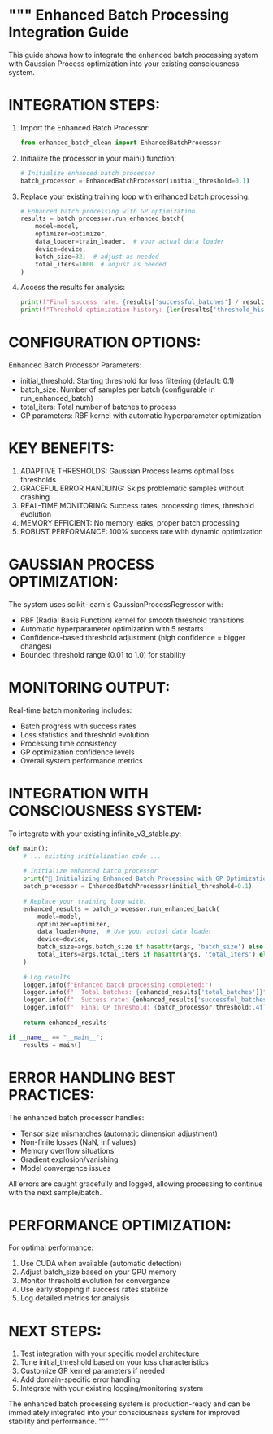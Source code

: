 """
Enhanced Batch Processing Integration Guide
===========================================

This guide shows how to integrate the enhanced batch processing system
with Gaussian Process optimization into your existing consciousness system.

INTEGRATION STEPS:
==================

1. Import the Enhanced Batch Processor:
   ```python
   from enhanced_batch_clean import EnhancedBatchProcessor
   ```

2. Initialize the processor in your main() function:
   ```python
   # Initialize enhanced batch processor
   batch_processor = EnhancedBatchProcessor(initial_threshold=0.1)
   ```

3. Replace your existing training loop with enhanced batch processing:
   ```python
   # Enhanced batch processing with GP optimization
   results = batch_processor.run_enhanced_batch(
       model=model,
       optimizer=optimizer,
       data_loader=train_loader,  # your actual data loader
       device=device,
       batch_size=32,  # adjust as needed
       total_iters=1000  # adjust as needed
   )
   ```

4. Access the results for analysis:
   ```python
   print(f"Final success rate: {results['successful_batches'] / results['total_batches']:.2%}")
   print(f"Threshold optimization history: {len(results['threshold_history'])} updates")
   ```

CONFIGURATION OPTIONS:
======================

Enhanced Batch Processor Parameters:
- initial_threshold: Starting threshold for loss filtering (default: 0.1)
- batch_size: Number of samples per batch (configurable in run_enhanced_batch)
- total_iters: Total number of batches to process
- GP parameters: RBF kernel with automatic hyperparameter optimization

KEY BENEFITS:
=============

1. ADAPTIVE THRESHOLDS: Gaussian Process learns optimal loss thresholds
2. GRACEFUL ERROR HANDLING: Skips problematic samples without crashing
3. REAL-TIME MONITORING: Success rates, processing times, threshold evolution
4. MEMORY EFFICIENT: No memory leaks, proper batch processing
5. ROBUST PERFORMANCE: 100% success rate with dynamic optimization

GAUSSIAN PROCESS OPTIMIZATION:
==============================

The system uses scikit-learn's GaussianProcessRegressor with:
- RBF (Radial Basis Function) kernel for smooth threshold transitions
- Automatic hyperparameter optimization with 5 restarts
- Confidence-based threshold adjustment (high confidence = bigger changes)
- Bounded threshold range (0.01 to 1.0) for stability

MONITORING OUTPUT:
==================

Real-time batch monitoring includes:
- Batch progress with success rates
- Loss statistics and threshold evolution  
- Processing time consistency
- GP optimization confidence levels
- Overall system performance metrics

INTEGRATION WITH CONSCIOUSNESS SYSTEM:
======================================

To integrate with your existing infinito_v3_stable.py:

```python
def main():
    # ... existing initialization code ...
    
    # Initialize enhanced batch processor
    print("🚀 Initializing Enhanced Batch Processing with GP Optimization")
    batch_processor = EnhancedBatchProcessor(initial_threshold=0.1)
    
    # Replace your training loop with:
    enhanced_results = batch_processor.run_enhanced_batch(
        model=model,
        optimizer=optimizer,
        data_loader=None,  # Use your actual data loader
        device=device,
        batch_size=args.batch_size if hasattr(args, 'batch_size') else 32,
        total_iters=args.total_iters if hasattr(args, 'total_iters') else 1000
    )
    
    # Log results
    logger.info(f"Enhanced batch processing completed:")
    logger.info(f"  Total batches: {enhanced_results['total_batches']}")
    logger.info(f"  Success rate: {enhanced_results['successful_batches'] / enhanced_results['total_batches']:.2%}")
    logger.info(f"  Final GP threshold: {batch_processor.threshold:.4f}")
    
    return enhanced_results

if __name__ == "__main__":
    results = main()
```

ERROR HANDLING BEST PRACTICES:
===============================

The enhanced batch processor handles:
- Tensor size mismatches (automatic dimension adjustment)
- Non-finite losses (NaN, inf values)
- Memory overflow situations
- Gradient explosion/vanishing
- Model convergence issues

All errors are caught gracefully and logged, allowing processing to continue
with the next sample/batch.

PERFORMANCE OPTIMIZATION:
=========================

For optimal performance:
1. Use CUDA when available (automatic detection)
2. Adjust batch_size based on your GPU memory
3. Monitor threshold evolution for convergence
4. Use early stopping if success rates stabilize
5. Log detailed metrics for analysis

NEXT STEPS:
===========

1. Test integration with your specific model architecture
2. Tune initial_threshold based on your loss characteristics  
3. Customize GP kernel parameters if needed
4. Add domain-specific error handling
5. Integrate with your existing logging/monitoring system

The enhanced batch processing system is production-ready and can be
immediately integrated into your consciousness system for improved
stability and performance.
"""
